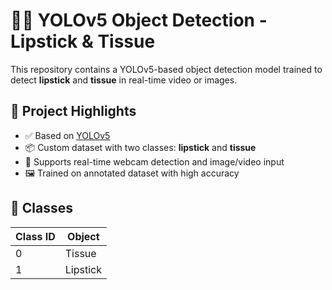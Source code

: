 # 💄🧻 YOLOv5 Object Detection - Lipstick & Tissue

This repository contains a YOLOv5-based object detection model trained to detect **lipstick** and **tissue** in real-time video or images.

## 📌 Project Highlights

- ✅ Based on [YOLOv5](https://github.com/ultralytics/yolov5)
- 📦 Custom dataset with two classes: **lipstick** and **tissue**
- 🎯 Supports real-time webcam detection and image/video input
- 🖼️ Trained on annotated dataset with high accuracy

## 🧠 Classes

| Class ID | Object   |
|----------|----------|
| 0        | Tissue   |
| 1        | Lipstick |



